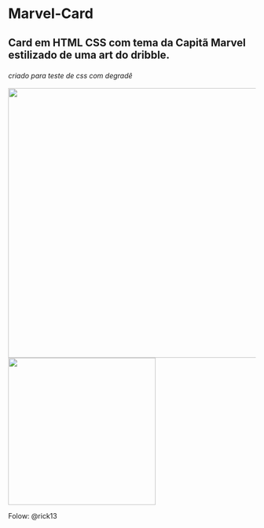 <h1><b> Marvel-Card</b></h1>
<h2><p>Card em HTML CSS com tema da Capitã Marvel estilizado de uma art do dribble.</p></h2>
<i>criado para teste de css com degradê</i>
<br>
<br>
<img src="https://cdn.dribbble.com/users/1384533/screenshots/6124096/caption_marvel_dribbble_4x.png?compress=1&resize=800x600" width="550">



<img src="https://www.pikpng.com/pngl/b/150-1506141_html-css-and-javascript-logo-html5-css3-js.png" width="300">

Folow: @rick13

